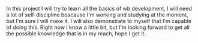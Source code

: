 In this project I will try to learn all the basics of wb development, I will need a lot of self-discipline beacause I'm working and studying at the moment, but I'm sure I will make it. I will also demonstrate to myself that I'm capable of doing this. Right now I know a little bit, but I'm looking forward to get all the possible knowledge that is in my reach, hope I get it.
